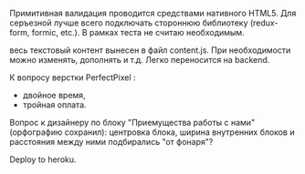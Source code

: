Примитивная валидация проводится средствами нативного HTML5.
Для серъезной лучше всего подключать стороннюю библиотеку (redux-form, formic, etc.).
В рамках теста не считаю необходимым.

весь текстовый контент вынесен в файл content.js.
При необходимости можно изменять, дополнять и т.д.
Легко переносится на backend.

К вопросу верстки PerfectPixel :

- двойное время,
- тройная оплата.

Вопрос к дизайнеру по блоку "Приемущества работы с нами" (орфографию сохранил):
центровка блока, ширина внутренних блоков и расстояния между ними подбирались "от фонаря"?

Deploy to heroku.
